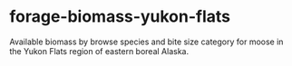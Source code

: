 # forage-biomass-yukon-flats
 Available biomass by browse species and bite size category for moose in the Yukon Flats region of eastern boreal Alaska.
